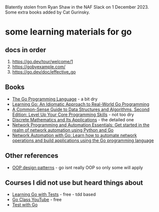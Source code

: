 Blatently stolen from Ryan Shaw in the NAF Slack on 1 December 2023. Some extra books added by Cat Gurinsky.

# some learning materials for go

## docs in order
1. https://go.dev/tour/welcome/1
2. https://gobyexample.com/
3. https://go.dev/doc/effective_go

## Books
* [The Go Programming Language](https://www.amazon.com/Programming-Language-Addison-Wesley-Professional-Computing/dp/0134190440) - a bit dry
* [Learning Go: An Idiomatic Approach to Real-World Go Programming](https://www.amazon.com/Learning-Go-Idiomatic-Real-World-Programming/dp/1492077216)
* [A Common-Sense Guide to Data Structures and Algorithms, Second Edition: Level Up Your Core Programming Skills](https://www.amazon.com/Common-Sense-Guide-Structures-Algorithms-Second/dp/1680507222/) - not too dry
* [Discrete Mathematics and Its Applications](https://www.amazon.com/Discrete-Mathematics-Its-Applications-SIE/dp/9390727359/) - the detailed one
* [Network Programming and Automation Essentials: Get started in the realm of network automation using Python and Go](https://www.amazon.com/Network-Programming-Automation-Essentials-automation-ebook/dp/B0BMVV58CD/)
* [Network Automation with Go: Learn how to automate network operations and build applications using the Go programming language](https://www.amazon.com/Network-Automation-operations-applications-programming-ebook/dp/B0B3DV24ZS/)

## Other references
* [OOP design patterns](https://refactoring.guru/design-patterns) - go isnt really OOP so only some will apply

## Courses I did not use but heard things about
* [Learning Go with Tests](https://quii.gitbook.io/learn-go-with-tests/) - free - tdd based
* [Go Class YouTube](https://www.youtube.com/watch?v=iDQAZEJK8lI&list=PLoILbKo9rG3skRCj37Kn5Zj803hhiuRK6) - free
* [Test with Go](https://testwithgo.com/)
